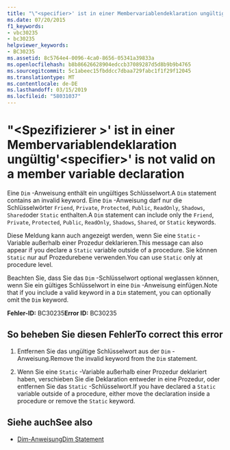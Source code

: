 ```yaml
---
title: "\"<specifier>' ist in einer Membervariablendeklaration ungültig"
ms.date: 07/20/2015
f1_keywords:
- vbc30235
- bc30235
helpviewer_keywords:
- BC30235
ms.assetid: 8c5764e4-0096-4ca0-8656-05341a39833a
ms.openlocfilehash: b8b86626628904edccb37089287d5d8b9b9b4765
ms.sourcegitcommit: 5c1abeec15fbddcc7dbaa729fabc1f1f29f12045
ms.translationtype: MT
ms.contentlocale: de-DE
ms.lasthandoff: 03/15/2019
ms.locfileid: "58031037"
---
```

# <a name="specifier-is-not-valid-on-a-member-variable-declaration"></a><span data-ttu-id="c70ed-102">"\<Spezifizierer >' ist in einer Membervariablendeklaration ungültig</span><span class="sxs-lookup"><span data-stu-id="c70ed-102">'\<specifier>' is not valid on a member variable declaration</span></span>
<span data-ttu-id="c70ed-103">Eine `Dim` -Anweisung enthält ein ungültiges Schlüsselwort.</span><span class="sxs-lookup"><span data-stu-id="c70ed-103">A `Dim` statement contains an invalid keyword.</span></span> <span data-ttu-id="c70ed-104">Eine `Dim` -Anweisung darf nur die Schlüsselwörter `Friend`, `Private`, `Protected`, `Public`, `ReadOnly`, `Shadows`, `Shared`oder `Static` enthalten.</span><span class="sxs-lookup"><span data-stu-id="c70ed-104">A `Dim` statement can include only the `Friend`, `Private`, `Protected`, `Public`, `ReadOnly`, `Shadows`, `Shared`, or `Static` keywords.</span></span>  
  
 <span data-ttu-id="c70ed-105">Diese Meldung kann auch angezeigt werden, wenn Sie eine `Static` -Variable außerhalb einer Prozedur deklarieren.</span><span class="sxs-lookup"><span data-stu-id="c70ed-105">This message can also appear if you declare a `Static` variable outside of a procedure.</span></span> <span data-ttu-id="c70ed-106">Sie können `Static` nur auf Prozedurebene verwenden.</span><span class="sxs-lookup"><span data-stu-id="c70ed-106">You can use `Static` only at procedure level.</span></span>  
  
 <span data-ttu-id="c70ed-107">Beachten Sie, dass Sie das `Dim` -Schlüsselwort optional weglassen können, wenn Sie ein gültiges Schlüsselwort in eine `Dim` -Anweisung einfügen.</span><span class="sxs-lookup"><span data-stu-id="c70ed-107">Note that if you include a valid keyword in a `Dim` statement, you can optionally omit the `Dim` keyword.</span></span>  
  
 <span data-ttu-id="c70ed-108">**Fehler-ID:** BC30235</span><span class="sxs-lookup"><span data-stu-id="c70ed-108">**Error ID:** BC30235</span></span>  
  
## <a name="to-correct-this-error"></a><span data-ttu-id="c70ed-109">So beheben Sie diesen Fehler</span><span class="sxs-lookup"><span data-stu-id="c70ed-109">To correct this error</span></span>  
  
1.  <span data-ttu-id="c70ed-110">Entfernen Sie das ungültige Schlüsselwort aus der `Dim` -Anweisung.</span><span class="sxs-lookup"><span data-stu-id="c70ed-110">Remove the invalid keyword from the `Dim` statement.</span></span>  
  
2.  <span data-ttu-id="c70ed-111">Wenn Sie eine `Static` -Variable außerhalb einer Prozedur deklariert haben, verschieben Sie die Deklaration entweder in eine Prozedur, oder entfernen Sie das `Static` -Schlüsselwort.</span><span class="sxs-lookup"><span data-stu-id="c70ed-111">If you have declared a `Static` variable outside of a procedure, either move the declaration inside a procedure or remove the `Static` keyword.</span></span>  
  
## <a name="see-also"></a><span data-ttu-id="c70ed-112">Siehe auch</span><span class="sxs-lookup"><span data-stu-id="c70ed-112">See also</span></span>

- [<span data-ttu-id="c70ed-113">Dim-Anweisung</span><span class="sxs-lookup"><span data-stu-id="c70ed-113">Dim Statement</span></span>](../../visual-basic/language-reference/statements/dim-statement.md)
